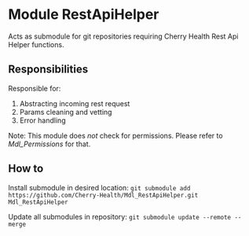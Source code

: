 # Module RestApiHelper
Acts as submodule for git repositories requiring Cherry Health Rest Api Helper functions. 

## Responsibilities
Responsible for:
1. Abstracting incoming rest request 
2. Params cleaning and vetting
3. Error handling

Note: This module does *not* check for permissions. Please refer to *Mdl_Permissions* for that.

## How to
Install submodule in desired location:
`git submodule add https://github.com/Cherry-Health/Mdl_RestApiHelper.git Mdl_RestApiHelper`

Update all submodules in repository:
`git submodule update --remote --merge`